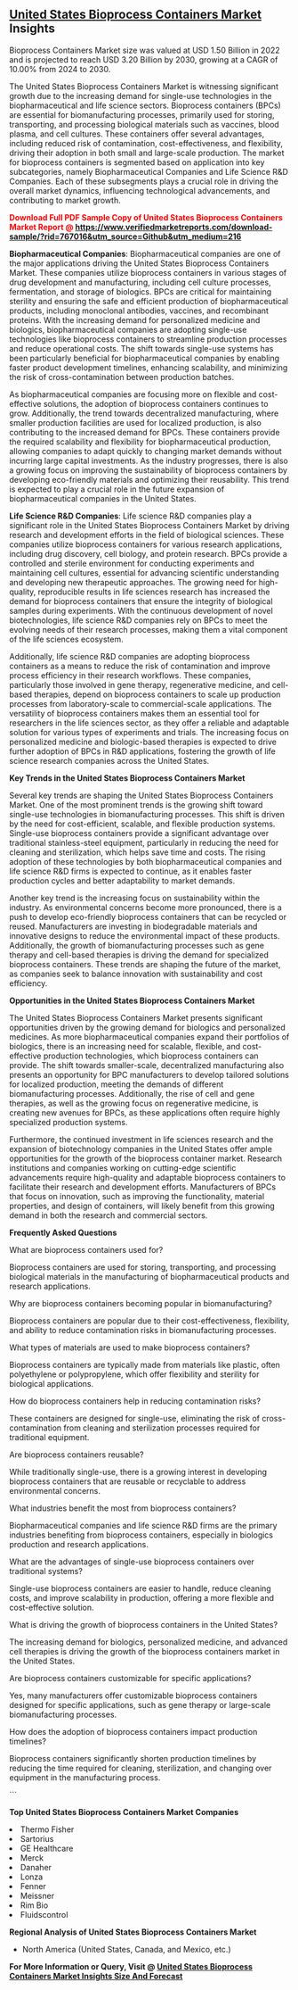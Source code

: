 <h2><a href="https://www.verifiedmarketreports.com/download-sample/?rid=767016&amp;utm_source=Github&amp;utm_medium=216" target="_blank">United States Bioprocess Containers Market</a> Insights</h2><p>Bioprocess Containers Market size was valued at USD 1.50 Billion in 2022 and is projected to reach USD 3.20 Billion by 2030, growing at a CAGR of 10.00% from 2024 to 2030.</p><p><p>The United States Bioprocess Containers Market is witnessing significant growth due to the increasing demand for single-use technologies in the biopharmaceutical and life science sectors. Bioprocess containers (BPCs) are essential for biomanufacturing processes, primarily used for storing, transporting, and processing biological materials such as vaccines, blood plasma, and cell cultures. These containers offer several advantages, including reduced risk of contamination, cost-effectiveness, and flexibility, driving their adoption in both small and large-scale production. The market for bioprocess containers is segmented based on application into key subcategories, namely Biopharmaceutical Companies and Life Science R&D Companies. Each of these subsegments plays a crucial role in driving the overall market dynamics, influencing technological advancements, and contributing to market growth.</p><p><strong><p><span class=""><span style="color: #ff0000;"><strong>Download Full PDF Sample Copy of United States Bioprocess Containers Market Report</strong> @ </span><a href="https://www.verifiedmarketreports.com/download-sample/?rid=767016&amp;utm_source=Github&amp;utm_medium=216" target="_blank">https://www.verifiedmarketreports.com/download-sample/?rid=767016&amp;utm_source=Github&amp;utm_medium=216</a></span></p></strong></p><p><strong>Biopharmaceutical Companies</strong>: Biopharmaceutical companies are one of the major applications driving the United States Bioprocess Containers Market. These companies utilize bioprocess containers in various stages of drug development and manufacturing, including cell culture processes, fermentation, and storage of biologics. BPCs are critical for maintaining sterility and ensuring the safe and efficient production of biopharmaceutical products, including monoclonal antibodies, vaccines, and recombinant proteins. With the increasing demand for personalized medicine and biologics, biopharmaceutical companies are adopting single-use technologies like bioprocess containers to streamline production processes and reduce operational costs. The shift towards single-use systems has been particularly beneficial for biopharmaceutical companies by enabling faster product development timelines, enhancing scalability, and minimizing the risk of cross-contamination between production batches.<p>As biopharmaceutical companies are focusing more on flexible and cost-effective solutions, the adoption of bioprocess containers continues to grow. Additionally, the trend towards decentralized manufacturing, where smaller production facilities are used for localized production, is also contributing to the increased demand for BPCs. These containers provide the required scalability and flexibility for biopharmaceutical production, allowing companies to adapt quickly to changing market demands without incurring large capital investments. As the industry progresses, there is also a growing focus on improving the sustainability of bioprocess containers by developing eco-friendly materials and optimizing their reusability. This trend is expected to play a crucial role in the future expansion of biopharmaceutical companies in the United States.</p><p><strong>Life Science R&D Companies</strong>: Life science R&D companies play a significant role in the United States Bioprocess Containers Market by driving research and development efforts in the field of biological sciences. These companies utilize bioprocess containers for various research applications, including drug discovery, cell biology, and protein research. BPCs provide a controlled and sterile environment for conducting experiments and maintaining cell cultures, essential for advancing scientific understanding and developing new therapeutic approaches. The growing need for high-quality, reproducible results in life sciences research has increased the demand for bioprocess containers that ensure the integrity of biological samples during experiments. With the continuous development of novel biotechnologies, life science R&D companies rely on BPCs to meet the evolving needs of their research processes, making them a vital component of the life sciences ecosystem.<p>Additionally, life science R&D companies are adopting bioprocess containers as a means to reduce the risk of contamination and improve process efficiency in their research workflows. These companies, particularly those involved in gene therapy, regenerative medicine, and cell-based therapies, depend on bioprocess containers to scale up production processes from laboratory-scale to commercial-scale applications. The versatility of bioprocess containers makes them an essential tool for researchers in the life sciences sector, as they offer a reliable and adaptable solution for various types of experiments and trials. The increasing focus on personalized medicine and biologic-based therapies is expected to drive further adoption of BPCs in R&D applications, fostering the growth of life science research companies across the United States.</p><p><strong>Key Trends in the United States Bioprocess Containers Market</strong></p><p>Several key trends are shaping the United States Bioprocess Containers Market. One of the most prominent trends is the growing shift toward single-use technologies in biomanufacturing processes. This shift is driven by the need for cost-efficient, scalable, and flexible production systems. Single-use bioprocess containers provide a significant advantage over traditional stainless-steel equipment, particularly in reducing the need for cleaning and sterilization, which helps save time and costs. The rising adoption of these technologies by both biopharmaceutical companies and life science R&D firms is expected to continue, as it enables faster production cycles and better adaptability to market demands.</p><p>Another key trend is the increasing focus on sustainability within the industry. As environmental concerns become more pronounced, there is a push to develop eco-friendly bioprocess containers that can be recycled or reused. Manufacturers are investing in biodegradable materials and innovative designs to reduce the environmental impact of these products. Additionally, the growth of biomanufacturing processes such as gene therapy and cell-based therapies is driving the demand for specialized bioprocess containers. These trends are shaping the future of the market, as companies seek to balance innovation with sustainability and cost efficiency.</p><p><strong>Opportunities in the United States Bioprocess Containers Market</strong></p><p>The United States Bioprocess Containers Market presents significant opportunities driven by the growing demand for biologics and personalized medicines. As more biopharmaceutical companies expand their portfolios of biologics, there is an increasing need for scalable, flexible, and cost-effective production technologies, which bioprocess containers can provide. The shift towards smaller-scale, decentralized manufacturing also presents an opportunity for BPC manufacturers to develop tailored solutions for localized production, meeting the demands of different biomanufacturing processes. Additionally, the rise of cell and gene therapies, as well as the growing focus on regenerative medicine, is creating new avenues for BPCs, as these applications often require highly specialized production systems.</p><p>Furthermore, the continued investment in life sciences research and the expansion of biotechnology companies in the United States offer ample opportunities for the growth of the bioprocess container market. Research institutions and companies working on cutting-edge scientific advancements require high-quality and adaptable bioprocess containers to facilitate their research and development efforts. Manufacturers of BPCs that focus on innovation, such as improving the functionality, material properties, and design of containers, will likely benefit from this growing demand in both the research and commercial sectors.</p><p><strong>Frequently Asked Questions</strong></p><p>What are bioprocess containers used for?</p><p>Bioprocess containers are used for storing, transporting, and processing biological materials in the manufacturing of biopharmaceutical products and research applications.</p><p>Why are bioprocess containers becoming popular in biomanufacturing?</p><p>Bioprocess containers are popular due to their cost-effectiveness, flexibility, and ability to reduce contamination risks in biomanufacturing processes.</p><p>What types of materials are used to make bioprocess containers?</p><p>Bioprocess containers are typically made from materials like plastic, often polyethylene or polypropylene, which offer flexibility and sterility for biological applications.</p><p>How do bioprocess containers help in reducing contamination risks?</p><p>These containers are designed for single-use, eliminating the risk of cross-contamination from cleaning and sterilization processes required for traditional equipment.</p><p>Are bioprocess containers reusable?</p><p>While traditionally single-use, there is a growing interest in developing bioprocess containers that are reusable or recyclable to address environmental concerns.</p><p>What industries benefit the most from bioprocess containers?</p><p>Biopharmaceutical companies and life science R&D firms are the primary industries benefiting from bioprocess containers, especially in biologics production and research applications.</p><p>What are the advantages of single-use bioprocess containers over traditional systems?</p><p>Single-use bioprocess containers are easier to handle, reduce cleaning costs, and improve scalability in production, offering a more flexible and cost-effective solution.</p><p>What is driving the growth of bioprocess containers in the United States?</p><p>The increasing demand for biologics, personalized medicine, and advanced cell therapies is driving the growth of the bioprocess containers market in the United States.</p><p>Are bioprocess containers customizable for specific applications?</p><p>Yes, many manufacturers offer customizable bioprocess containers designed for specific applications, such as gene therapy or large-scale biomanufacturing processes.</p><p>How does the adoption of bioprocess containers impact production timelines?</p><p>Bioprocess containers significantly shorten production timelines by reducing the time required for cleaning, sterilization, and changing over equipment in the manufacturing process.</p>```</p><p><strong>Top United States Bioprocess Containers Market Companies</strong></p><div data-test-id=""><p><li>Thermo Fisher</li><li> Sartorius</li><li> GE Healthcare</li><li> Merck</li><li> Danaher</li><li> Lonza</li><li> Fenner</li><li> Meissner</li><li> Rim Bio</li><li> Fluidscontrol</li></p><div><strong>Regional Analysis of&nbsp;United States Bioprocess Containers Market</strong></div><ul><li dir="ltr"><p dir="ltr">North America&nbsp;(United States, Canada, and Mexico, etc.)</p></li></ul><p><strong>For More Information or Query, Visit @&nbsp;</strong><strong><a href="https://www.verifiedmarketreports.com/product/bioprocess-containers-market/?utm_source=Github&amp;utm_medium=216" target="_blank">United States Bioprocess Containers Market Insights Size And Forecast</a></strong></p></div>
